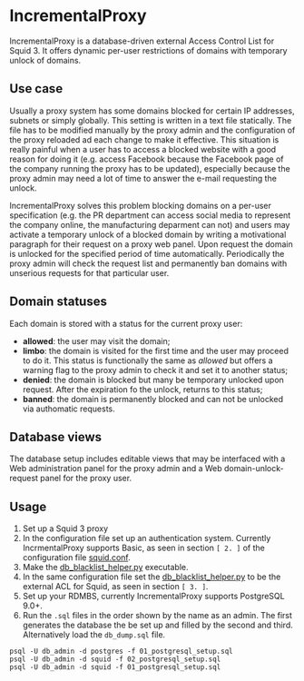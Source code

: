 IncrementalProxy
================

IncrementalProxy is a database-driven external Access Control List for
Squid 3. It offers dynamic per-user restrictions of domains with temporary
unlock of domains.


Use case
--------

Usually a proxy system has some domains blocked for certain IP addresses,
subnets or simply globally. This setting is written in a text file
statically. The file has to be modified manually by the proxy admin and the
configuration of the proxy reloaded ad each change to make it effective. This
situation is really painful when a user has to access a blocked website with a
good reason for doing it (e.g. access Facebook because the Facebook page of the
company running the proxy has to be updated), especially because the proxy admin
may need a lot of time to answer the e-mail requesting the unlock.

IncrementalProxy solves this problem blocking domains on a per-user
specification (e.g. the PR department can access social media to represent the
company online, the manufacturing deparment can not) and users may activate a
temporary unlock of a blocked domain by writing a motivational paragraph for
their request on a proxy web panel. Upon request the domain is unlocked for the
specified period of time automatically. Periodically the proxy admin will check
the request list and permanently ban domains with unserious requests for that
particular user.


Domain statuses
---------------

Each domain is stored with a status for the current proxy user:

- **allowed**: the user may visit the domain;
- **limbo**: the domain is visited for the first time and the user may proceed
  to do it. This status is functionally the same as _allowed_ but offers a
  warning flag to the proxy admin to check it and set it to another status;
- **denied**: the domain is blocked but many be temporary unlocked upon
  request. After the expiration fo the unlock, returns to this status;
- **banned**: the domain is permanently blocked and can not be unlocked via
  authomatic requests.


Database views
--------------

The database setup includes editable views that may be interfaced with a Web
administration panel for the proxy admin and a Web domain-unlock-request panel
for the proxy user.


Usage
-----

1. Set up a Squid 3 proxy
1. In the configuration file set up an authentication system. Currently
   IncrmentalProxy supports Basic, as seen in section `[ 2. ]` of the
   configuration file [squid.conf](squid.conf).
1. Make the [db_blacklist_helper.py](db_blacklist_helper.py) executable.
1. In the same configuration file set the
   [db_blacklist_helper.py](db_blacklist_helper.py) to be the external ACL for
   Squid, as seen in section `[ 3. ]`.
1. Set up your RDMBS, currently IncrementalProxy supports PostgreSQL 9.0+.
1. Run the `.sql` files in the order shown by the name as an admin. The first
   generates the database the be set up and filled by the second and
   third. Alternatively load the `db_dump.sql` file.

```
psql -U db_admin -d postgres -f 01_postgresql_setup.sql
psql -U db_admin -d squid -f 02_postgresql_setup.sql
psql -U db_admin -d squid -f 01_postgresql_setup.sql
```

